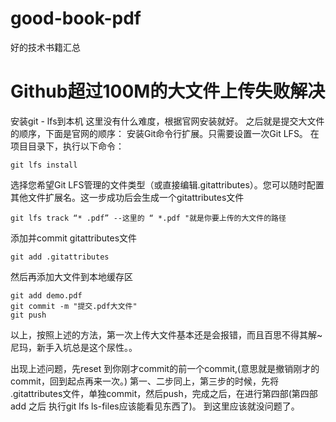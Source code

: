 # good-book-pdf

好的技术书籍汇总

# Github超过100M的大文件上传失败解决
安装git - lfs到本机
这里没有什么难度，根据官网安装就好。
之后就是提交大文件的顺序，下面是官网的顺序：
安装Git命令行扩展。只需要设置一次Git LFS。
在项目目录下，执行以下命令：

```
git lfs install

```
选择您希望Git LFS管理的文件类型（或直接编辑.gitattributes）。您可以随时配置其他文件扩展名。这一步成功后会生成一个gitattributes文件

```
git lfs track “* .pdf” --这里的 “ *.pdf "就是你要上传的大文件的路径

```
添加并commit gitattributes文件

```
git add .gitattributes

```
然后再添加大文件到本地缓存区

```
git add demo.pdf
git commit -m "提交.pdf大文件"
git push
```
以上，按照上述的方法，第一次上传大文件基本还是会报错，而且百思不得其解~
尼玛，新手入坑总是这个尿性。。

出现上述问题，先reset 到你刚才commit的前一个commit,(意思就是撤销刚才的commit，回到起点再来一次。)
第一、二步同上，第三步的时候，先将 .gitattributes文件，单独commit，然后push，完成之后，在进行第四部(第四部add 之后 执行git lfs ls-files应该能看见东西了)。
到这里应该就没问题了。

